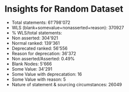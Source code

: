 # Insights for Random Dataset
- Total statements: 61'798'072
- WLS (blank+somevalue+nonasserted+reason):  370927
- % WLS/total statements: 
- Non asserted: 304'921
- Normal ranked: 139'361
- Deprecated ranked: 56'556
- Reason for deprecation: 36'372
- Non asserted/Asserted: 0.49%
- Blank Nodes: 5'666
- Some Value: 34'291
- Some Value with deprecatation: 16
- Some Value with reason: 5
- Nature of statement & sourcing circumstances: 26049
